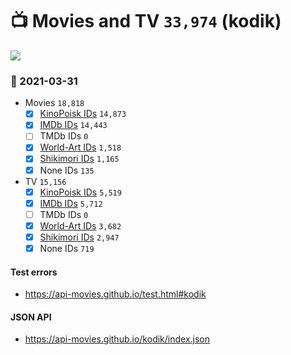 # :tv: Movies and TV `33,974` (kodik)

<a href="https://API-Movies.github.io"><img src="https://API-Movies.github.io/banner.png?cache"></a>

### :date: 2021-03-31
- Movies `18,818`
  - [x] <a href="https://API-Movies.github.io/kodik/movie_kinopoisk_ids.json">KinoPoisk IDs</a> `14,873`
  - [x] <a href="https://API-Movies.github.io/kodik/movie_imdb_ids.json">IMDb IDs</a> `14,443`
  - [ ] TMDb IDs `0`
  - [x] <a href="https://API-Movies.github.io/kodik/movie_world_art_ids.json">World-Art IDs</a> `1,518`
  - [x] <a href="https://API-Movies.github.io/kodik/movie_shikimori_ids.json">Shikimori IDs</a> `1,165`
  - [x] None IDs `135`
- TV `15,156`
  - [x] <a href="https://API-Movies.github.io/kodik/tv_kinopoisk_ids.json">KinoPoisk IDs</a> `5,519`
  - [x] <a href="https://API-Movies.github.io/kodik/tv_imdb_ids.json">IMDb IDs</a> `5,712`
  - [ ] TMDb IDs `0`
  - [x] <a href="https://API-Movies.github.io/kodik/tv_world_art_ids.json">World-Art IDs</a> `3,682`
  - [x] <a href="https://API-Movies.github.io/kodik/tv_shikimori_ids.json">Shikimori IDs</a> `2,947`
  - [x] None IDs `719`
#### Test errors
- <a href='https://api-movies.github.io/test.html#kodik'>https://api-movies.github.io/test.html#kodik</a>
#### JSON API
- <a href='https://api-movies.github.io/kodik/index.json'>https://api-movies.github.io/kodik/index.json</a>
